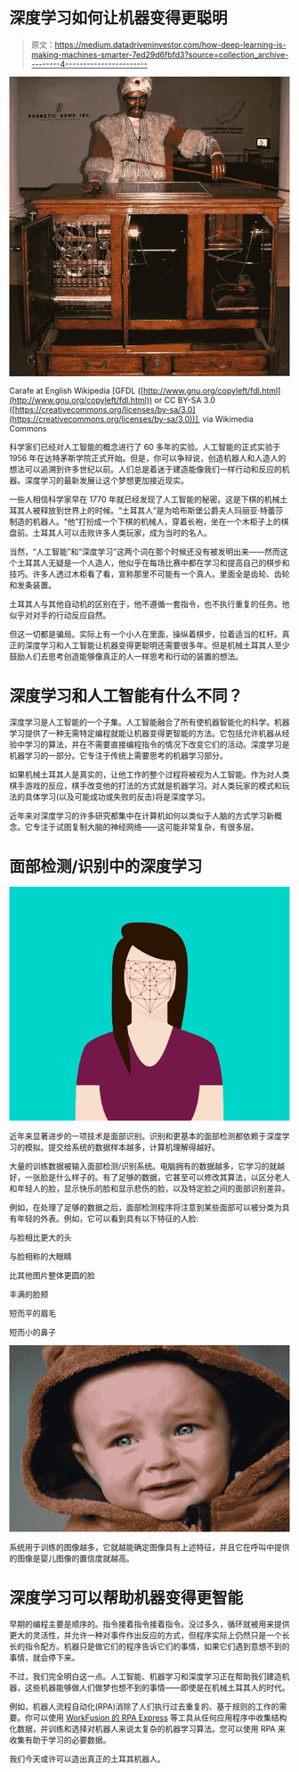 # 深度学习如何让机器变得更聪明

> 原文：<https://medium.datadriveninvestor.com/how-deep-learning-is-making-machines-smarter-7ed29d6fbfd3?source=collection_archive---------4----------------------->

![](img/a5ba66f01256a56d4ce44694a824448a.png)

Carafe at English Wikipedia [GFDL ([http://www.gnu.org/copyleft/fdl.html](http://www.gnu.org/copyleft/fdl.html)) or CC BY-SA 3.0 ([https://creativecommons.org/licenses/by-sa/3.0](https://creativecommons.org/licenses/by-sa/3.0))], via Wikimedia Commons

科学家们已经对人工智能的概念进行了 60 多年的实验。人工智能的正式实验于 1956 年在达特茅斯学院正式开始。但是，你可以争辩说，创造机器人和人造人的想法可以追溯到许多世纪以前。人们总是着迷于建造能像我们一样行动和反应的机器。深度学习的最新发展让这个梦想更加接近现实。

一些人相信科学家早在 1770 年就已经发现了人工智能的秘密。这是下棋的机械土耳其人被释放到世界上的时候。“土耳其人”是为哈布斯堡公爵夫人玛丽亚·特蕾莎制造的机器人。“他”打扮成一个下棋的机械人，穿着长袍，坐在一个木柜子上的棋盘前。土耳其人可以击败许多人类玩家，成为当时的名人。

当然，“人工智能”和“深度学习”这两个词在那个时候还没有被发明出来——然而这个土耳其人无疑是一个人造人，他似乎在每场比赛中都在学习和提高自己的棋步和技巧。许多人透过木柜看了看，宣称那里不可能有一个真人。里面全是齿轮、齿轮和发条装置。

土耳其人与其他自动机的区别在于，他不遵循一套指令，也不执行重复的任务。他似乎对对手的行动反应自然。

但这一切都是骗局。实际上有一个小人在里面，操纵着棋步，拉着适当的杠杆。真正的深度学习和人工智能让机器变得更聪明还需要很多年。但是机械土耳其人至少鼓励人们去思考创造能够像真正的人一样思考和行动的装置的想法。

# 深度学习和人工智能有什么不同？

深度学习是人工智能的一个子集。人工智能融合了所有使机器智能化的科学。机器学习提供了一种无需特定编程就能让机器变得更智能的方法。它包括允许机器从经验中学习的算法，并在不需要直接编程指令的情况下改变它们的活动。深度学习是机器学习的一部分。它专注于传统上需要思考的机器学习部分。

如果机械土耳其人是真实的，让他工作的整个过程将被视为人工智能。作为对人类棋手游戏的反应，棋手改变他的打法的方式就是机器学习。对人类玩家的模式和玩法的具体学习(以及可能成功或失败的反击)将是深度学习。

近年来对深度学习的许多研究都集中在计算机如何以类似于人脑的方式学习新概念。它专注于试图复制大脑的神经网络——这可能非常复杂，有很多层。

# 面部检测/识别中的深度学习

![](img/cf5e02dfa9f4138bebcba01f31a9a69e.png)

近年来显著进步的一项技术是面部识别。识别和更基本的面部检测都依赖于深度学习的模拟。提交给系统的数据样本越多，计算机理解得越好。

大量的训练数据被输入面部检测/识别系统。电脑拥有的数据越多，它学习的就越好，一张脸是什么样子的。有了足够的数据，它甚至可以修改其算法，以区分老人和年轻人的脸，显示快乐的脸和显示悲伤的脸，以及特定脸之间的面部识别差异。

例如，在处理了足够的数据之后，面部检测程序将注意到某些面部可以被分类为具有年轻的外表。例如，它可以看到具有以下特征的人脸:

与脸相比更大的头

与脸相称的大眼睛

比其他图片整体更圆的脸

丰满的脸颊

短而平的眉毛

短而小的鼻子

![](img/184888134b1035e5e0dda89d83b97f55.png)

系统用于训练的图像越多，它就越能确定图像具有上述特征，并且它在呼叫中提供的图像是婴儿图像的置信度就越高。

# 深度学习可以帮助机器变得更智能

早期的编程主要是顺序的。指令接着指令接着指令。没过多久，循环就被用来提供更大的灵活性，并允许一种对事件作出反应的方式，但程序实际上仍然只是一个长长的指令配方。机器只是做它们的程序告诉它们的事情，如果它们遇到意想不到的事情，就会停下来。

不过，我们完全明白这一点。人工智能、机器学习和深度学习正在帮助我们建造机器，这些机器能够做人们做梦也想不到的事情——即使是在机械土耳其人的时代。

例如，机器人流程自动化(RPA)消除了人们执行过去重复的、基于规则的工作的需要。你可以使用 [WorkFusion 的 RPA Express](https://www.workfusion.com/rpaexpress?utm_source=blog&utm_medium=other&utm_name=andrew-loader&utm_term=how-deep-learning-is-making-machines-smarter) 等工具从任何应用程序中收集结构化数据，并训练和选择对机器人来说太复杂的机器学习算法。您可以使用 RPA 来收集有助于学习的必要数据。

我们今天或许可以造出真正的土耳其机器人。